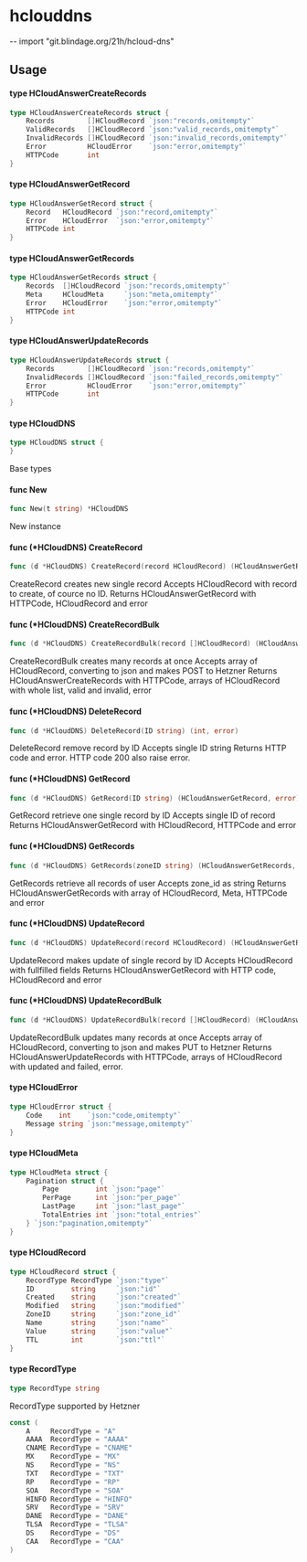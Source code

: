 # hclouddns
--
    import "git.blindage.org/21h/hcloud-dns"


## Usage

#### type HCloudAnswerCreateRecords

```go
type HCloudAnswerCreateRecords struct {
	Records        []HCloudRecord `json:"records,omitempty"`
	ValidRecords   []HCloudRecord `json:"valid_records,omitempty"`
	InvalidRecords []HCloudRecord `json:"invalid_records,omitempty"`
	Error          HCloudError    `json:"error,omitempty"`
	HTTPCode       int
}
```


#### type HCloudAnswerGetRecord

```go
type HCloudAnswerGetRecord struct {
	Record   HCloudRecord `json:"record,omitempty"`
	Error    HCloudError  `json:"error,omitempty"`
	HTTPCode int
}
```


#### type HCloudAnswerGetRecords

```go
type HCloudAnswerGetRecords struct {
	Records  []HCloudRecord `json:"records,omitempty"`
	Meta     HCloudMeta     `json:"meta,omitempty"`
	Error    HCloudError    `json:"error,omitempty"`
	HTTPCode int
}
```


#### type HCloudAnswerUpdateRecords

```go
type HCloudAnswerUpdateRecords struct {
	Records        []HCloudRecord `json:"records,omitempty"`
	InvalidRecords []HCloudRecord `json:"failed_records,omitempty"`
	Error          HCloudError    `json:"error,omitempty"`
	HTTPCode       int
}
```


#### type HCloudDNS

```go
type HCloudDNS struct {
}
```

Base types

#### func  New

```go
func New(t string) *HCloudDNS
```
New instance

#### func (*HCloudDNS) CreateRecord

```go
func (d *HCloudDNS) CreateRecord(record HCloudRecord) (HCloudAnswerGetRecord, error)
```
CreateRecord creates new single record Accepts HCloudRecord with record to
create, of cource no ID. Returns HCloudAnswerGetRecord with HTTPCode,
HCloudRecord and error

#### func (*HCloudDNS) CreateRecordBulk

```go
func (d *HCloudDNS) CreateRecordBulk(record []HCloudRecord) (HCloudAnswerCreateRecords, error)
```
CreateRecordBulk creates many records at once Accepts array of HCloudRecord,
converting to json and makes POST to Hetzner Returns HCloudAnswerCreateRecords
with HTTPCode, arrays of HCloudRecord with whole list, valid and invalid, error

#### func (*HCloudDNS) DeleteRecord

```go
func (d *HCloudDNS) DeleteRecord(ID string) (int, error)
```
DeleteRecord remove record by ID Accepts single ID string Returns HTTP code and
error. HTTP code 200 also raise error.

#### func (*HCloudDNS) GetRecord

```go
func (d *HCloudDNS) GetRecord(ID string) (HCloudAnswerGetRecord, error)
```
GetRecord retrieve one single record by ID Accepts single ID of record Returns
HCloudAnswerGetRecord with HCloudRecord, HTTPCode and error

#### func (*HCloudDNS) GetRecords

```go
func (d *HCloudDNS) GetRecords(zoneID string) (HCloudAnswerGetRecords, error)
```
GetRecords retrieve all records of user Accepts zone_id as string Returns
HCloudAnswerGetRecords with array of HCloudRecord, Meta, HTTPCode and error

#### func (*HCloudDNS) UpdateRecord

```go
func (d *HCloudDNS) UpdateRecord(record HCloudRecord) (HCloudAnswerGetRecord, error)
```
UpdateRecord makes update of single record by ID Accepts HCloudRecord with
fullfilled fields Returns HCloudAnswerGetRecord with HTTP code, HCloudRecord and
error

#### func (*HCloudDNS) UpdateRecordBulk

```go
func (d *HCloudDNS) UpdateRecordBulk(record []HCloudRecord) (HCloudAnswerUpdateRecords, error)
```
UpdateRecordBulk updates many records at once Accepts array of HCloudRecord,
converting to json and makes PUT to Hetzner Returns HCloudAnswerUpdateRecords
with HTTPCode, arrays of HCloudRecord with updated and failed, error.

#### type HCloudError

```go
type HCloudError struct {
	Code    int    `json:"code,omitempty"`
	Message string `json:"message,omitempty"`
}
```


#### type HCloudMeta

```go
type HCloudMeta struct {
	Pagination struct {
		Page         int `json:"page"`
		PerPage      int `json:"per_page"`
		LastPage     int `json:"last_page"`
		TotalEntries int `json:"total_entries"`
	} `json:"pagination,omitempty"`
}
```


#### type HCloudRecord

```go
type HCloudRecord struct {
	RecordType RecordType `json:"type"`
	ID         string     `json:"id"`
	Created    string     `json:"created"`
	Modified   string     `json:"modified"`
	ZoneID     string     `json:"zone_id"`
	Name       string     `json:"name"`
	Value      string     `json:"value"`
	TTL        int        `json:"ttl"`
}
```


#### type RecordType

```go
type RecordType string
```

RecordType supported by Hetzner

```go
const (
	A     RecordType = "A"
	AAAA  RecordType = "AAAA"
	CNAME RecordType = "CNAME"
	MX    RecordType = "MX"
	NS    RecordType = "NS"
	TXT   RecordType = "TXT"
	RP    RecordType = "RP"
	SOA   RecordType = "SOA"
	HINFO RecordType = "HINFO"
	SRV   RecordType = "SRV"
	DANE  RecordType = "DANE"
	TLSA  RecordType = "TLSA"
	DS    RecordType = "DS"
	CAA   RecordType = "CAA"
)
```
